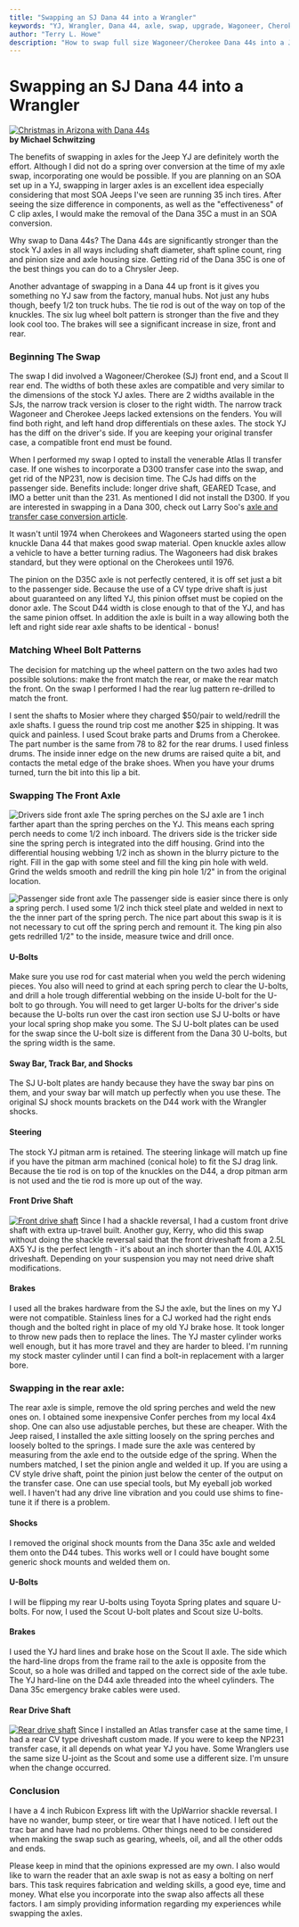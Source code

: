 ```yaml
---
title: "Swapping an SJ Dana 44 into a Wrangler"
keywords: "YJ, Wrangler, Dana 44, axle, swap, upgrade, Wagoneer, Cherokee, FSJ, SJ"
author: "Terry L. Howe"
description: "How to swap full size Wagoneer/Cherokee Dana 44s into a Jeep Wrangler YJ.  With the right combination of parts, the SJ Dana 44 front is very easy to swap into a Wrangler."
---
```

# Swapping an SJ Dana 44 into a Wrangler

[![Christmas in Arizona with Dana 44s](/images/axle/updates/sjd44yj/jeepxmas0_.jpg)](/images/axle/updates/sjd44yj/jeepxmas0.jpg)   
**by Michael Schwitzing**

The benefits of swapping in axles for the Jeep YJ are definitely worth the effort. Although I did not do a spring over conversion at the time of my axle swap, incorporating one would be possible. If you are planning on an SOA set up in a YJ, swapping in larger axles is an excellent idea especially considering that most SOA Jeeps I've seen are running 35 inch tires. After seeing the size difference in components, as well as the "effectiveness" of C clip axles, I would make the removal of the Dana 35C a must in an SOA conversion.

Why swap to Dana 44s? The Dana 44s are significantly stronger than the stock YJ axles in all ways including shaft diameter, shaft spline count, ring and pinion size and axle housing size. Getting rid of the Dana 35C is one of the best things you can do to a Chrysler Jeep.

Another advantage of swapping in a Dana 44 up front is it gives you something no YJ saw from the factory, manual hubs. Not just any hubs though, beefy 1/2 ton truck hubs. The tie rod is out of the way on top of the knuckles. The six lug wheel bolt pattern is stronger than the five and they look cool too. The brakes will see a significant increase in size, front and rear.

### Beginning The Swap

The swap I did involved a Wagoneer/Cherokee (SJ) front end, and a Scout II rear end. The widths of both these axles are compatible and very similar to the dimensions of the stock YJ axles. There are 2 widths available in the SJs, the narrow track version is closer to the right width. The narrow track Wagoneer and Cherokee Jeeps lacked extensions on the fenders. You will find both right, and left hand drop differentials on these axles. The stock YJ has the diff on the driver's side. If you are keeping your original transfer case, a compatible front end must be found.

When I performed my swap I opted to install the venerable Atlas II transfer case. If one wishes to incorporate a D300 transfer case into the swap, and get rid of the NP231, now is decision time. The CJs had diffs on the passenger side. Benefits include: longer drive shaft, GEARED Tcase, and IMO a better unit than the 231. As mentioned I did not install the D300. If you are interested in swapping in a Dana 300, check out Larry Soo's [ axle and transfer case conversion article](/axle/upgrades/ihscout/). 

It wasn't until 1974 when Cherokees and Wagoneers started using the open knuckle Dana 44 that makes good swap material. Open knuckle axles allow a vehicle to have a better turning radius. The Wagoneers had disk brakes standard, but they were optional on the Cherokees until 1976. 

The pinion on the D35C axle is not perfectly centered, it is off set just a bit to the passenger side. Because the use of a CV type drive shaft is just about guaranteed on any lifted YJ, this pinion offset must be copied on the donor axle. The Scout D44 width is close enough to that of the YJ, and has the same pinion offset. In addition the axle is built in a way allowing both the left and right side rear axle shafts to be identical - bonus!

### Matching Wheel Bolt Patterns

The decision for matching up the wheel pattern on the two axles had two possible solutions: make the front match the rear, or make the rear match the front. On the swap I performed I had the rear lug pattern re-drilled to match the front.

I sent the shafts to Mosier where they charged $50/pair to weld/redrill the axle shafts. I guess the round trip cost me another $25 in shipping. It was quick and painless. I used Scout brake parts and Drums from a Cherokee. The part number is the same from 78 to 82 for the rear drums. I used finless drums. The inside inner edge on the new drums are raised quite a bit, and contacts the metal edge of the brake shoes. When you have your drums turned, turn the bit into this lip a bit.

### Swapping The Front Axle

![Drivers side front axle](/images/axle/updates/sjd44yj/d44-3.jpg) The spring perches on the SJ axle are 1 inch farther apart than the spring perches on the YJ. This means each spring perch needs to come 1/2 inch inboard. The drivers side is the tricker side sine the spring perch is integrated into the diff housing. Grind into the differential housing webbing 1/2 inch as shown in the blurry picture to the right. Fill in the gap with some steel and fill the king pin hole with weld. Grind the welds smooth and redrill the king pin hole 1/2" in from the original location.

![Passenger side front axle](/images/axle/updates/sjd44yj/d44-1.jpg) The passenger side is easier since there is only a spring perch. I used some 1/2 inch thick steel plate and welded in next to the the inner part of the spring perch. The nice part about this swap is it is not necessary to cut off the spring perch and remount it. The king pin also gets redrilled 1/2" to the inside, measure twice and drill once. 

#### U-Bolts

Make sure you use rod for cast material when you weld the perch widening pieces. You also will need to grind at each spring perch to clear the U-bolts, and drill a hole trough differential webbing on the inside U-bolt for the U-bolt to go through. You will need to get larger U-bolts for the driver's side because the U-bolts run over the cast iron section use SJ U-bolts or have your local spring shop make you some. The SJ U-bolt plates can be used for the swap since the U-bolt size is different from the Dana 30 U-bolts, but the spring width is the same. 

#### Sway Bar, Track Bar, and Shocks

The SJ U-bolt plates are handy because they have the sway bar pins on them, and your sway bar will match up perfectly when you use these. The original SJ shock mounts brackets on the D44 work with the Wrangler shocks.

#### Steering

The stock YJ pitman arm is retained. The steering linkage will match up fine if you have the pitman arm machined (conical hole) to fit the SJ drag link. Because the tie rod is on top of the knuckles on the D44, a drop pitman arm is not used and the tie rod is more up out of the way.

#### Front Drive Shaft

[![Front drive shaft](/images/axle/updates/sjd44yj/d44-5_.jpg)](/images/axle/updates/sjd44yj/d44-5.jpg) Since I had a shackle reversal, I had a custom front drive shaft with extra up-travel built. Another guy, Kerry, who did this swap without doing the shackle reversal said that the front driveshaft from a 2.5L AX5 YJ is the perfect length - it's about an inch shorter than the 4.0L AX15 driveshaft. Depending on your suspension you may not need drive shaft modifications.

#### Brakes

I used all the brakes hardware from the SJ the axle, but the lines on my YJ were not compatible. Stainless lines for a CJ worked had the right ends though and the bolted right in place of my old YJ brake hose. It took longer to throw new pads then to replace the lines. The YJ master cylinder works well enough, but it has more travel and they are harder to bleed. I'm running my stock master cylinder until I can find a bolt-in replacement with a larger bore.

### Swapping in the rear axle:

The rear axle is simple, remove the old spring perches and weld the new ones on. I obtained some inexpensive Confer perches from my local 4x4 shop. One can also use adjustable perches, but these are cheaper. With the Jeep raised, I installed the axle sitting loosely on the spring perches and loosely bolted to the springs. I made sure the axle was centered by measuring from the axle end to the outside edge of the spring. When the numbers matched, I set the pinion angle and welded it up. If you are using a CV style drive shaft, point the pinion just below the center of the output on the transfer case. One can use special tools, but My eyeball job worked well. I haven't had any drive line vibration and you could use shims to fine-tune it if there is a problem.

#### Shocks

I removed the original shock mounts from the Dana 35c axle and welded them onto the D44 tubes. This works well or I could have bought some generic shock mounts and welded them on.

#### U-Bolts

I will be flipping my rear U-bolts using Toyota Spring plates and square U-bolts. For now, I used the Scout U-bolt plates and Scout size U-bolts.

#### Brakes

I used the YJ hard lines and brake hose on the Scout II axle. The side which the hard-line drops from the frame rail to the axle is opposite from the Scout, so a hole was drilled and tapped on the correct side of the axle tube. The YJ hard-line on the D44 axle threaded into the wheel cylinders. The Dana 35c emergency brake cables were used.

#### Rear Drive Shaft

[![Rear drive shaft](/images/axle/updates/sjd44yj/atlas-12_.jpg)](/images/axle/updates/sjd44yj/atlas-12.jpg) Since I installed an Atlas transfer case at the same time, I had a rear CV type driveshaft custom made. If you were to keep the NP231 transfer case, it all depends on what year YJ you have. Some Wranglers use the same size U-joint as the Scout and some use a different size. I'm unsure when the change occurred.

### Conclusion

I have a 4 inch Rubicon Express lift with the UpWarrior shackle reversal. I have no wander, bump steer, or tire wear that I have noticed. I left out the trac bar and have had no problems. Other things need to be considered when making the swap such as gearing, wheels, oil, and all the other odds and ends.

Please keep in mind that the opinions expressed are my own. I also would like to warn the reader that an axle swap is not as easy a bolting on nerf bars. This task requires fabrication and welding skills, a good eye, time and money. What else you incorporate into the swap also affects all these factors. I am simply providing information regarding my experiences while swapping the axles.
